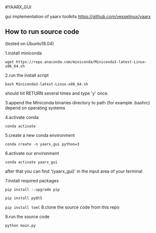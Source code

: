 #YAARX_GUI

gui implementation of yaarx toolkits 
https://github.com/vesselinux/yaarx

## How to run source code
(tested on Ubuntu18.04)

1.install miniconda

`wget https://repo.anaconda.com/miniconda/Miniconda3-latest-Linux-x86_64.sh`

2.run the install script

`bash Miniconda3-latest-Linux-x86_64.sh`

should hit RETURN several times and type 'y' once.

3.append the Miniconda binaries directory to path (for example .bashrc)
depend on operating systems

4.activate conda

`conda activate`

5.create a new conda environment

`conda create -n yaarx_gui python=3`

6.activate our  environment

`conda activate yaarx_gui`

after that you can find '(yaarx_gui)' in the input area of your terminal

7.install required packages

`pip install --upgrade pip`

`pip install pyQt5`

`pip install toml`
8.clone the source code from this repo

9.run the source code

`python main.py`

